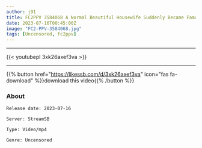 ```yaml
---
author: j91
title: FC2PPV 3584068 A Normal Beautiful Housewife Suddenly Became Famous On The Internet One Day. Furthermore, The Libido Dependence Of F Cup Plump Body Does Not Stop! [cen]
date: 2023-07-16T00:45:00Z
image: "FC2-PPV-3584068.jpg"
tags: [Uncensored, fc2ppv]
---
```

___

{{< youtubepl 3xk26axef3va >}}
___

{{% button href="https://likessb.com/d/3xk26axef3va" icon="fas fa-download" %}}download this video{{% /button %}}
### About

`Release date: 2023-07-16`

`Server: StreamSB`

`Type: Video/mp4`

`Genre:	Uncensored`